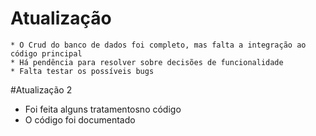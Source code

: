 
# Atualização
    * O Crud do banco de dados foi completo, mas falta a integração ao código principal
    * Há pendência para resolver sobre decisões de funcionalidade
    * Falta testar os possíveis bugs

#Atualização 2
   * Foi feita alguns tratamentosno código
   * O código foi documentado
